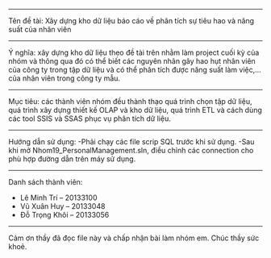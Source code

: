 ********************************************************************************
Tên đề tài: Xây dựng kho dữ liệu báo cáo về phân tích sự tiêu hao và năng suất của nhân viên
********************************************************************************
Ý nghĩa: xây dựng kho dữ liệu theo đề tài trên nhằm làm project cuối kỳ của nhóm và thông
qua đó có thể biết các nguyên nhân gây hao hụt nhân viên của công ty trong tập dữ liệu và có thể phân tích được năng suất làm việc,... của nhân viên trong công ty mẫu.
********************************************************************************
Mục tiêu: các thành viên nhóm đều thành thạo quá trình chọn tập dữ liệu, quá trình xây dựng thiết kế OLAP và kho dữ liệu, quá trình ETL và cách dùng các tool SSIS và SSAS phục vụ phân tích dữ liệu.
********************************************************************************
Hướng dẫn sử dụng:
-Phải chạy các file scrip SQL trước khi sử dụng.
-Sau khi mở Nhom19_PersonalManagement.sln, điều chỉnh các connection cho phù hợp đường dẫn trên máy sử dụng.
********************************************************************************
Danh sách thành viên:
+ Lê Minh Trí – 20133100
+ Vũ Xuân Huy – 20133048
+ Đỗ Trọng Khôi – 20133056
********************************************************************************
Cảm ơn thầy đã đọc file này và chấp nhận bài làm nhóm em. Chúc thầy sức khoẻ.
